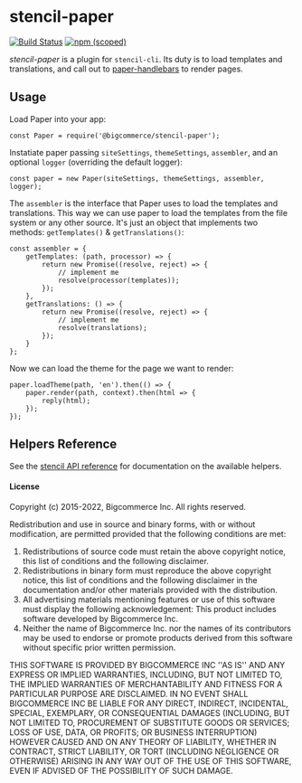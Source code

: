 # stencil-paper
[![Build Status](https://travis-ci.org/bigcommerce/paper.svg?branch=master)](https://travis-ci.org/bigcommerce/paper) [![npm (scoped)](https://img.shields.io/npm/v/@bigcommerce/stencil-paper.svg)](https://www.npmjs.com/package/@bigcommerce/stencil-paper)

*stencil-paper* is a plugin for `stencil-cli`. Its duty is to load templates and translations, and call
out to [paper-handlebars](https://github.com/bigcommerce/paper-handlebars) to render pages.

## Usage
Load Paper into your app:
```
const Paper = require('@bigcommerce/stencil-paper');
```

Instatiate paper passing `siteSettings`, `themeSettings`, `assembler`, and an optional `logger` (overriding the default logger):
```
const paper = new Paper(siteSettings, themeSettings, assembler, logger);
```

The `assembler` is the interface that Paper uses to load the templates and translations. This way we can use paper to load the templates
from the file system or any other source. It's just an object that implements two methods: `getTemplates()` & `getTranslations()`:
```
const assembler = {
    getTemplates: (path, processor) => {
        return new Promise((resolve, reject) => {
            // implement me
            resolve(processor(templates));
        });
    },
    getTranslations: () => {
        return new Promise((resolve, reject) => {
            // implement me
            resolve(translations);
        });
    }
};
```

Now we can load the theme for the page we want to render:
```
paper.loadTheme(path, 'en').then(() => {
    paper.render(path, context).then(html => {
        reply(html);
    });
});
```  

## Helpers Reference
See the [stencil API reference](https://developer.bigcommerce.com/stencil-docs/reference-docs/handlebars-helpers-reference) for documentation on the available helpers.

#### License
Copyright (c) 2015-2022, Bigcommerce Inc.
All rights reserved.

Redistribution and use in source and binary forms, with or without
modification, are permitted provided that the following conditions are met:
1. Redistributions of source code must retain the above copyright
   notice, this list of conditions and the following disclaimer.
2. Redistributions in binary form must reproduce the above copyright
   notice, this list of conditions and the following disclaimer in the
   documentation and/or other materials provided with the distribution.
3. All advertising materials mentioning features or use of this software
   must display the following acknowledgement:
   This product includes software developed by Bigcommerce Inc.
4. Neither the name of Bigcommerce Inc. nor the
   names of its contributors may be used to endorse or promote products
   derived from this software without specific prior written permission.

THIS SOFTWARE IS PROVIDED BY BIGCOMMERCE INC ''AS IS'' AND ANY
EXPRESS OR IMPLIED WARRANTIES, INCLUDING, BUT NOT LIMITED TO, THE IMPLIED
WARRANTIES OF MERCHANTABILITY AND FITNESS FOR A PARTICULAR PURPOSE ARE
DISCLAIMED. IN NO EVENT SHALL BIGCOMMERCE INC BE LIABLE FOR ANY
DIRECT, INDIRECT, INCIDENTAL, SPECIAL, EXEMPLARY, OR CONSEQUENTIAL DAMAGES
(INCLUDING, BUT NOT LIMITED TO, PROCUREMENT OF SUBSTITUTE GOODS OR SERVICES;
LOSS OF USE, DATA, OR PROFITS; OR BUSINESS INTERRUPTION) HOWEVER CAUSED AND
ON ANY THEORY OF LIABILITY, WHETHER IN CONTRACT, STRICT LIABILITY, OR TORT
(INCLUDING NEGLIGENCE OR OTHERWISE) ARISING IN ANY WAY OUT OF THE USE OF THIS
SOFTWARE, EVEN IF ADVISED OF THE POSSIBILITY OF SUCH DAMAGE.
